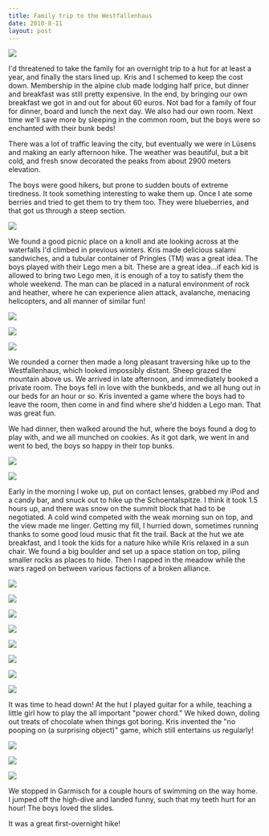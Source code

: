 ```yaml
---
title: Family trip to the Westfallenhaus
date: 2010-8-11
layout: post
---
```


[![](http://farm5.static.flickr.com/4119/4854149112_348da7a8d8.jpg)](http://www.flickr.com/photos/ripsawridge/4854149112/)
  
  
I'd threatened to take the family for an overnight trip to a hut for at
least a year, and finally the stars lined up. Kris and I schemed to keep
the cost down. Membership in the alpine club made lodging half price, but
dinner and breakfast was still pretty expensive. In the end, by bringing
our own breakfast we got in and out for about 60 euros. Not bad for a family
of four for dinner, board and lunch the next day. We also had our own room.
Next time we'll save more by sleeping in the common room, but the boys
were so enchanted with their bunk beds!
  
  
There was a lot of traffic leaving the city, but eventually we were in
Lüsens and making an early afternoon hike. The weather was beautiful, but
a bit cold, and fresh snow decorated the peaks from about 2900 meters elevation.
  
  
The boys were good hikers, but prone to sudden bouts of extreme tiredness.
It took something interesting to wake them up. Once I ate some berries
and tried to get them to try them too. They were blueberries, and that
got us through a steep section.
  
  
[![](http://farm5.static.flickr.com/4099/4854143568_d83e87a3cb.jpg)](http://www.flickr.com/photos/ripsawridge/4854143568/)
  
  
We found a good picnic place on a knoll and ate looking across at the
waterfalls I'd climbed in previous winters. Kris made delicious salami
sandwiches, and a tubular container of Pringles (TM) was a great idea.
The boys played with their Lego men a bit. These are a great idea...if
each kid is allowed to bring two Lego men, it is enough of a toy to satisfy
them the whole weekend. The man can be placed in a natural environment
of rock and heather, where he can experience alien attack, avalanche, menacing
helicopters, and all manner of similar fun!
  
  
[![](http://farm5.static.flickr.com/4122/4853535073_efc5a135ab.jpg)](http://www.flickr.com/photos/ripsawridge/4853535073/)
  
[![](http://farm5.static.flickr.com/4096/4853534137_a6d9e49d4a.jpg)](http://www.flickr.com/photos/ripsawridge/4853534137/)
  
[![](http://farm5.static.flickr.com/4096/4854158144_5e9382e99e.jpg)](http://www.flickr.com/photos/ripsawridge/4854158144/)
  
  
We rounded a corner then made a long pleasant traversing hike up to the
Westfallenhaus, which looked impossibly distant. Sheep grazed the mountain
above us. We arrived in late afternoon, and immediately booked a private
room. The boys fell in love with the bunkbeds, and we all hung out in our
beds for an hour or so. Kris invented a game where the boys had to leave
the room, then come in and find where she'd hidden a Lego man. That was
great fun.
  
  
We had dinner, then walked around the hut, where the boys found a dog
to play with, and we all munched on cookies. As it got dark, we went in
and went to bed, the boys so happy in their top bunks.
  
  
[![](http://farm5.static.flickr.com/4077/4854162906_ff399e74e9.jpg)](http://www.flickr.com/photos/ripsawridge/4854162906/)
  
[![](http://farm5.static.flickr.com/4096/4854164596_ddce62efaa.jpg)](http://www.flickr.com/photos/ripsawridge/4854164596/)
  
  
Early in the morning I woke up, put on contact lenses, grabbed my iPod
and a candy bar, and snuck out to hike up the Schoentalspitze. I think
it took 1.5 hours up, and there was snow on the summit block that had to
be negotiated. A cold wind competed with the weak morning sun on top, and
the view made me linger. Getting my fill, I hurried down, sometimes running
thanks to some good loud music that fit the trail. Back at the hut we ate
breakfast, and I took the kids for a nature hike while Kris relaxed in
a sun chair. We found a big boulder and set up a space station on top,
piling smaller rocks as places to hide. Then I napped in the meadow while
the wars raged on between various factions of a broken alliance.
  
  
[![](http://farm5.static.flickr.com/4079/4854168034_56b04d18f9.jpg)](http://www.flickr.com/photos/ripsawridge/4854168034/)
  
[![](http://farm5.static.flickr.com/4079/4853552841_0a4ddc831f.jpg)](http://www.flickr.com/photos/ripsawridge/4853552841/)
  
[![](http://farm5.static.flickr.com/4100/4853558227_d48446dfd2.jpg)](http://www.flickr.com/photos/ripsawridge/4853558227/)
  
[![](http://farm5.static.flickr.com/4096/4853559877_0e06987ff6.jpg)](http://www.flickr.com/photos/ripsawridge/4853559877/)
  
[![](http://farm5.static.flickr.com/4100/4854179784_5eb05a9b3b.jpg)](http://www.flickr.com/photos/ripsawridge/4854179784/)
  
[![](http://farm5.static.flickr.com/4123/4854181332_a41dab1656.jpg)](http://www.flickr.com/photos/ripsawridge/4854181332/)
  
[![](http://farm5.static.flickr.com/4074/4853564715_c8603d374d.jpg)](http://www.flickr.com/photos/ripsawridge/4853564715/)
  
[![](http://farm5.static.flickr.com/4097/4853566237_acf3517e78.jpg)](http://www.flickr.com/photos/ripsawridge/4853566237/)
  
  
It was time to head down! At the hut I played guitar for a while, teaching
a little girl how to play the all important "power chord." We hiked down,
doling out treats of chocolate when things got boring. Kris invented the
"no pooping on (a surprising object)" game, which still entertains us regularly!
  
  
[![](http://farm5.static.flickr.com/4121/4853571115_873a324860.jpg)](http://www.flickr.com/photos/ripsawridge/4853571115/)
  
[![](http://farm5.static.flickr.com/4122/4853574689_6903ff556a.jpg)](http://www.flickr.com/photos/ripsawridge/4853574689/)
  
[![](http://farm5.static.flickr.com/4136/4853576119_11ba3e0550.jpg)](http://www.flickr.com/photos/ripsawridge/4853576119/)
  
  
We stopped in Garmisch for a couple hours of swimming on the way home.
I jumped off the high-dive and landed funny, such that my teeth hurt for
an hour! The boys loved the slides.
  
  
It was a great first-overnight hike!
